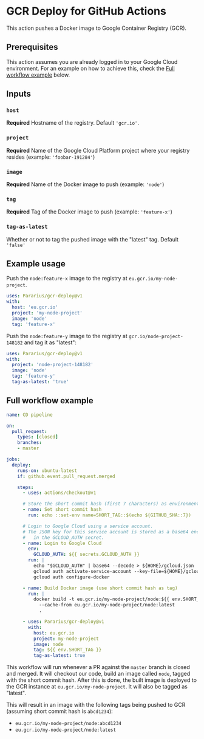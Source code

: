 # GCR Deploy for GitHub Actions

This action pushes a Docker image to Google Container Registry (GCR).

## Prerequisites

This action assumes you are already logged in to your Google Cloud environment.
For an example on how to achieve this, check the [Full workflow example](#full-workflow-example) below.

## Inputs

### `host`

**Required** Hostname of the registry. Default `'gcr.io'`.

### `project`

**Required** Name of the Google Cloud Platform project where your registry resides (example: `'foobar-191284'`)

### `image`

**Required** Name of the Docker image to push (example: `'node'`)

### `tag`

**Required** Tag of the Docker image to push (example: `'feature-x'`)

### `tag-as-latest`

Whether or not to tag the pushed image with the "latest" tag. Default `'false'`

## Example usage

Push the `node:feature-x` image to the registry at `eu.gcr.io/my-node-project`.

```yaml
uses: Pararius/gcr-deploy@v1
with:
  host: 'eu.gcr.io'
  project: 'my-node-project'
  image: 'node'
  tag: 'feature-x'
```

Push the `node:feature-y` image to the registry at `gcr.io/node-project-148182` and tag it as "latest":

```yaml
uses: Pararius/gcr-deploy@v1
with:
  project: 'node-project-148182'
  image: 'node'
  tag: 'feature-y'
  tag-as-latest: 'true'
```

## Full workflow example

```yaml
name: CD pipeline

on:
  pull_request:
    types: [closed]
    branches:
    - master

jobs:
  deploy:
    runs-on: ubuntu-latest
    if: github.event.pull_request.merged

    steps:
      - uses: actions/checkout@v1

      # Store the short commit hash (first 7 characters) as environment variable
      - name: Set short commit hash
        run: echo ::set-env name=SHORT_TAG::$(echo ${GITHUB_SHA::7})

      # Login to Google Cloud using a service account.
      # The JSON key for this service account is stored as a base64 encoded string
      #   in the GCLOUD_AUTH secret.
      - name: Login to Google Cloud
        env:
          GCLOUD_AUTH: ${{ secrets.GCLOUD_AUTH }}
        run: |
          echo "$GCLOUD_AUTH" | base64 --decode > ${HOME}/gcloud.json
          gcloud auth activate-service-account --key-file=${HOME}/gcloud.json
          gcloud auth configure-docker

      - name: Build Docker image (use short commit hash as tag)
        run: |
          docker build -t eu.gcr.io/my-node-project/node:${{ env.SHORT_TAG }} \
            --cache-from eu.gcr.io/my-node-project/node:latest
            .

      - uses: Pararius/gcr-deploy@v1
        with:
          host: eu.gcr.io
          project: my-node-project
          image: node
          tag: ${{ env.SHORT_TAG }}
          tag-as-latest: true
```

This workflow will run whenever a PR against the `master` branch is closed and merged.
It will checkout our code, build an image called `node`, tagged with the short commit hash.
After this is done, the built image is deployed to the GCR instance at `eu.gcr.io/my-node-project`.
It will also be tagged as "latest".

This will result in an image with the following tags being pushed to GCR (assuming short commit hash is `abcd1234`):

* `eu.gcr.io/my-node-project/node:abcd1234`
* `eu.gcr.io/my-node-project/node:latest`
